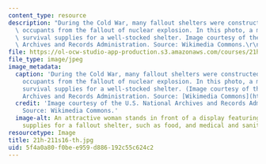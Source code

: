 ```yaml
---
content_type: resource
description: "During the Cold War, many fallout shelters were constructed to protect\
  \ occupants from the fallout of nuclear explosion. In this photo, a model displays\
  \ survival supplies for a well-stocked shelter. Image courtesy of the U.S. National\
  \ Archives and Records Administration. Source: Wikimedia Commons.\r\n"
file: https://ol-ocw-studio-app-production.s3.amazonaws.com/courses/21h-211-the-united-states-in-the-nuclear-age-spring-2016/5f4a0a80f0bee959d886192c55c624c2_21h-211s16-th.jpg
file_type: image/jpeg
image_metadata:
  caption: 'During the Cold War, many fallout shelters were constructed to protect
    occupants from the fallout of nuclear explosion. In this photo, a model displays
    survival supplies for a well-stocked shelter. (Image courtesy of the U.S. National
    Archives and Records Administration. Source: [Wikimedia Commons](https://commons.wikimedia.org/wiki/File:Photograph_of_Survival_Supplies_for_the_Well-Stocked_Fallout_Shelter_-_NARA_-_542103.tif).)'
  credit: 'Image courtesy of the U.S. National Archives and Records Administration.
    Source: Wikimedia Commons.'
  image-alt: An attractive woman stands in front of a display featuring individually-sized
    supplies for a fallout shelter, such as food, and medical and sanitation kits.
resourcetype: Image
title: 21h-211s16-th.jpg
uid: 5f4a0a80-f0be-e959-d886-192c55c624c2
---
```

